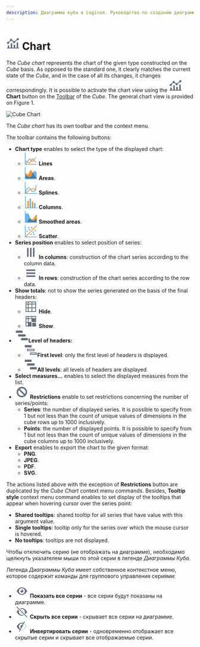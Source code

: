 ```yaml
---
description: Диаграмма куба в Loginom. Руководство по созданию диаграмм на основе данных из OLAP куба. Построение диаграмм по видам - линии, области, сплайны, столбчатая, сглаженные области, разброс.
---
```

# ![Chart](./../../images/icons/common/toolbar-controls/chart_default.svg) Chart

The *Cube chart* represents the chart of the given type constructed on the *Cube* basis. As opposed to the standard one, it clearly matches the current state of the *Cube*, and in the case of all its changes, it changes correspondingly. It is possible to activate the chart view using the ![ ](./../../images/icons/common/toolbar-controls/chart_default.svg) **Chart** button on the  [Toolbar](./toolbar.md) of the *Cube*. The general chart view is provided on Figure 1.

![Cube Chart](./cube-chart.png)

The *Cube chart* has its own toolbar and the context menu.

The toolbar contains the following buttons:

* **Chart type** enables to select the type of the displayed chart:
   * ![](./../../images/icons/series/d1.svg) **Lines**
   * ![](./../../images/icons/series/d2.svg) **Areas**.
   * ![](./../../images/icons/series/d3.svg) **Splines**.
   * ![](./../../images/icons/series/d4.svg) **Columns**.
   * ![](./../../images/icons/series/d5.svg) **Smoothed areas**.
   * ![](./../../images/icons/series/d6.svg) **Scatter**.
* **Series position** enables to select position of series:
   * ![](./../../images/icons/common/toolbar-controls/columns_default.svg) **In columns**: construction of the chart series according to the column data.
   * ![](./../../images/icons/common/toolbar-controls/rows_default.svg) **In rows**: construction of the chart series according to the row data.
* **Show totals**: not to show the series generated on the basis of the final headers:
   * ![](./../../images/icons/common/toolbar-controls/show-total-nor_default.svg) **Hide**.
   * ![](./../../images/icons/common/toolbar-controls/show-total-all_default.svg) **Show**.
* ![](./../../images/icons/viewers/cube/sub-levels/show-sub-levels_default.svg)**Level of headers:**
   * ![](./../../images/icons/viewers/cube/sub-levels/hide-sub-levels_default.svg)**First level**: only the first level of headers is displayed.
   * ![](./../../images/icons/viewers/cube/sub-levels/show-sub-levels_default.svg)**All levels**: all levels of headers are displayed.
* **Select measures...** enables to select the displayed measures from the list.
* ![](./../../images/icons/common/toolbar-controls/cancel_default.svg)  **Restrictions** enable to set restrictions concerning the number of series/points:
   * **Series**: the number of displayed series. It is possible to specify from 1 but not less than the count of unique values of dimensions in the cube rows up to 1000 inclusively.
   * **Points**: the number of displayed points. It is possible to specify from 1 but not less than the count of unique values of dimensions in the cube columns up to 1000 inclusively.
* **Export** enables to export the chart to the given format:
   * **PNG**.
   * **JPEG**.
   * **PDF**.
   * **SVG**.

The actions listed above with the exception of **Restrictions** button are duplicated by the *Cube Chart* context menu commands. Besides, **Tooltip style** context menu command enables to set display of the tooltips that appear when hovering cursor over the series point:

* **Shared tooltips**: shared tooltip for all series that have value with this argument value.
* **Single tooltips**: tooltip only for the series over which the mouse cursor is hovered.
* **No tooltips**: tooltips are not displayed.

Чтобы отключить серию (не отображать на диаграмме), необходимо щелкнуть указателем мыши по этой серии в легенде *Диаграммы Куба*.

Легенда *Диаграммы Куба* имеет собственное контекстное меню, которое содержит команды для группового управления сериями:
* ![](./../../images/icons/common/toolbar-controls/visible_default.svg) **Показать все серии** - все серии будут показаны на диаграмме.
* ![](./../../images/icons/common/toolbar-controls/invisible_default.svg) **Скрыть все серии** - скрывает все серии на диаграмме.
* ![](./../../images/icons/common/toolbar-controls/invert-eye_default.svg) **Инвертировать серии** - одновременно отображает все скрытые серии и скрывает все отображаемые серии.


